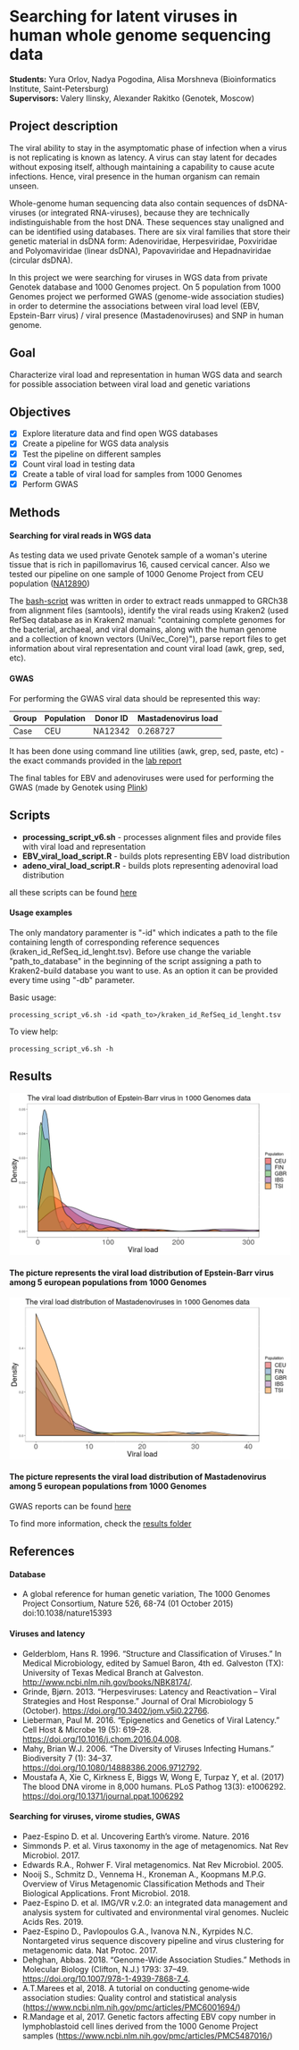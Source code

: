 # Searching for latent viruses in human whole genome sequencing data
__Students:__ Yura Orlov, Nadya Pogodina, Alisa Morshneva (Bioinformatics Institute, Saint-Petersburg)\
__Supervisors:__ Valery Ilinsky, Alexander Rakitko (Genotek, Moscow)


## Project description
  The viral ability to stay in the asymptomatic phase of infection when a virus is not replicating is known as latency. A virus can stay latent for decades without exposing itself, although maintaining a capability to cause acute infections. Hence, viral presence in the human organism can remain unseen. 
    
  Whole-genome human sequencing data also contain sequences of dsDNA-viruses (or integrated RNA-viruses), because they are technically indistinguishable from the host DNA. These sequences stay unaligned and can be identified using databases. There are six viral families that store their genetic material in dsDNA form: Adenoviridae, Herpesviridae, Poxviridae and Polyomaviridae (linear dsDNA), Papovaviridae and Hepadnaviridae (circular dsDNA).
    
  In this project we were searching for viruses in WGS data from private Genotek database and 1000 Genomes project. On 5 population from 1000 Genomes project we performed GWAS (genome-wide association studies) in order to determine the associations between viral load level (EBV, Epstein-Barr virus) / viral presence (Mastadenoviruses) and SNP in human genome.

## Goal
Characterize viral load and representation in human WGS data and search for possible association between viral load and genetic variations

## Objectives
- [x] Explore literature data and find open WGS databases
- [x] Create a pipeline for WGS data analysis
- [x] Test the pipeline on different samples
- [x] Count viral load in testing data
- [x] Create a table of viral load for samples from 1000 Genomes
- [x] Perform GWAS

## Methods
#### Searching for viral reads in WGS data
As testing data we used private Genotek sample of a woman's uterine tissue that is rich in papillomavirus 16, caused cervical cancer. Also we tested our pipeline on one sample of 1000 Genome Project from CEU population ([NA12890](ftp.1000genomes.ebi.ac.uk/vol1/ftp/data_collections/1000_genomes_project/data/CEU/NA12890/alignment/NA12890.alt_bwamem_GRCh38DH.20150718.CEU.low_coverage.cram))

The [bash-script](https://github.com/Alisa1195/Searching-for-latent-viruses-in-human-whole-genome-sequencing-data/blob/master/scripts/processing_script_v6.sh) was written in order to extract reads unmapped to GRCh38 from alignment files (samtools), identify the viral reads using Kraken2 (used RefSeq database as in Kraken2 manual: "containing complete genomes for the bacterial, archaeal, and viral domains, along with the human genome and a collection of known vectors (UniVec_Core)"), parse report files to get information about viral representation and count viral load (awk, grep, sed, etc). 

#### GWAS
For performing the GWAS viral data should be represented this way:  

Group | Population | Donor ID | Mastadenovirus load
------------ | ------------- | ------------- | -------------
Case | CEU | NA12342 | 0.268727

It has been done using command line utilities (awk, grep, sed, paste, etc) - the exact commands provided in the [lab report](https://github.com/Alisa1195/Searching-for-latent-viruses-in-human-whole-genome-sequencing-data/blob/master/Lab_report_ILI_Genotek.md)

The final tables for EBV and adenoviruses were used for performing the GWAS (made by Genotek using [Plink](http://zzz.bwh.harvard.edu/plink/))

## Scripts

- __processing_script_v6.sh__ - processes alignment files and provide files with viral load and representation
- __EBV_viral_load_script.R__	- builds plots representing EBV load distribution
- __adeno_viral_load_script.R__	- builds plots representing adenoviral load distribution

all these scripts can be found [here](https://github.com/Alisa1195/Searching-for-latent-viruses-in-human-whole-genome-sequencing-data/tree/master/scripts)

#### Usage examples

The only mandatory paramenter is "-id" which indicates a path to the file containing length of corresponding reference sequences (kraken_id_RefSeq_id_lenght.tsv).
Before use change the variable "path_to_database" in the beginning of the script assigning a path to Kraken2-build database you want to use. As an option it can be provided every time using "-db" parameter. 

Basic usage:

```shell
processing_script_v6.sh -id <path_to>/kraken_id_RefSeq_id_lenght.tsv
```

To view help:

```shell
processing_script_v6.sh -h
```

## Results

![The viral load distribution of Epstein-Barr virus in 1000 Genomes data](https://github.com/Alisa1195/Searching-for-latent-viruses-in-human-whole-genome-sequencing-data/blob/master/results/EBV_viral_load.png?raw=true)
#### The picture represents the viral load distribution of Epstein-Barr virus among 5 european populations from 1000 Genomes 
 
![The viral load distribution of Mastadenoviruses in 1000 Genomes data](https://github.com/Alisa1195/Searching-for-latent-viruses-in-human-whole-genome-sequencing-data/blob/master/results/adenoviruses_viral_load.png?raw=true)
#### The picture represents the viral load distribution of Mastadenovirus among 5 european populations from 1000 Genomes
  
  
GWAS reports can be found [here](https://github.com/Alisa1195/Searching-for-latent-viruses-in-human-whole-genome-sequencing-data/tree/master/results/GWAS_report)

To find more information, check the [results folder](https://github.com/Alisa1195/Searching-for-latent-viruses-in-human-whole-genome-sequencing-data/tree/master/results)

## References 
#### Database
- A global reference for human genetic variation, The 1000 Genomes Project Consortium, Nature 526, 68-74 (01 October 2015) doi:10.1038/nature15393

#### Viruses and latency
- Gelderblom, Hans R. 1996. “Structure and Classification of Viruses.” In Medical Microbiology, edited by Samuel Baron, 4th ed. Galveston (TX): University of Texas Medical Branch at Galveston. http://www.ncbi.nlm.nih.gov/books/NBK8174/.
- Grinde, Bjørn. 2013. “Herpesviruses: Latency and Reactivation – Viral Strategies and Host Response.” Journal of Oral Microbiology 5 (October). https://doi.org/10.3402/jom.v5i0.22766.
- Lieberman, Paul M. 2016. “Epigenetics and Genetics of Viral Latency.” Cell Host & Microbe 19 (5): 619–28. https://doi.org/10.1016/j.chom.2016.04.008.
- Mahy, Brian W.J. 2006. “The Diversity of Viruses Infecting Humans.” Biodiversity 7 (1): 34–37. https://doi.org/10.1080/14888386.2006.9712792.
- Moustafa A, Xie C, Kirkness E, Biggs W, Wong E, Turpaz Y, et al. (2017) The blood DNA virome in 8,000 humans. PLoS Pathog 13(3): e1006292. https://doi.org/10.1371/journal.ppat.1006292


#### Searching for viruses, virome studies, GWAS

- Paez-Espino D. et al. Uncovering Earth’s virome. Nature. 2016
- Simmonds P. et al. Virus taxonomy in the age of metagenomics. Nat Rev Microbiol. 2017.
- Edwards R.A., Rohwer F. Viral metagenomics. Nat Rev Microbiol. 2005.
- Nooij S., Schmitz D., Vennema H., Kroneman A., Koopmans M.P.G. Overview of Virus Metagenomic Classification Methods and Their Biological Applications. Front Microbiol. 2018.
- Paez-Espino D. et al. IMG/VR v.2.0: an integrated data management and analysis system for cultivated and environmental viral genomes. Nucleic Acids Res. 2019.
- Paez-Espino D., Pavlopoulos G.A., Ivanova N.N., Kyrpides N.C. Nontargeted virus sequence discovery pipeline and virus clustering for metagenomic data. Nat Protoc. 2017.
- Dehghan, Abbas. 2018. “Genome-Wide Association Studies.” Methods in Molecular Biology (Clifton, N.J.) 1793: 37–49. https://doi.org/10.1007/978-1-4939-7868-7_4.
- A.T.Marees et al, 2018. A tutorial on conducting genome‐wide association studies: Quality control and statistical analysis (https://www.ncbi.nlm.nih.gov/pmc/articles/PMC6001694/)
- R.Mandage et al, 2017. Genetic factors affecting EBV copy number in lymphoblastoid cell lines derived from the 1000 Genome Project samples (https://www.ncbi.nlm.nih.gov/pmc/articles/PMC5487016/)



